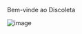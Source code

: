 Bem-vinde ao Discoleta

![image](https://user-images.githubusercontent.com/101685379/173118396-079e9b0b-9f73-4e3e-b2ef-2dbb9c2c739a.png)
